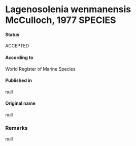 Lagenosolenia wenmanensis McCulloch, 1977 SPECIES
=======

#### Status
ACCEPTED

#### According to
World Register of Marine Species

#### Published in
null

#### Original name
null

### Remarks
null